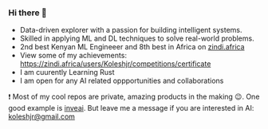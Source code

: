### Hi there 👋

- Data-driven explorer with a passion for building intelligent systems. 
- Skilled in applying ML and DL techniques to solve real-world problems.
- 2nd best Kenyan ML Engineeer and 8th best in Africa on [zindi.africa](https://zindi.africa)
- View some of my achievements: https://zindi.africa/users/Koleshjr/competitions/certificate
- I am cuurently Learning Rust
- I am open for any AI related oppportunities and collaborations

❗  Most of my cool repos are private, amazing products in the making 😉. One good example is [inveai](https://www.linkedin.com/feed/update/urn:li:activity:7139905752252534784/). But leave me a message if you are interested in AI: koleshjr@gmail.com<br ><br >

